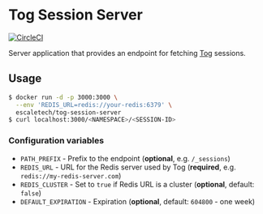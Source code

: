 # Tog Session Server

[![CircleCI](https://circleci.com/gh/escaletech/tog-session-server.svg?style=svg)](https://circleci.com/gh/escaletech/tog-session-server)

Server application that provides an endpoint for
fetching [Tog](https://github.com/escaletech/tog) sessions.

## Usage

```sh
$ docker run -d -p 3000:3000 \
  --env 'REDIS_URL=redis://your-redis:6379' \
  escaletech/tog-session-server
$ curl localhost:3000/<NAMESPACE>/<SESSION-ID>
```

### Configuration variables

* `PATH_PREFIX` - Prefix to the endpoint (**optional**, e.g. `/_sessions`)
* `REDIS_URL` - URL for the Redis server used by Tog (**required**, e.g. `redis://my-redis-server.com`)
* `REDIS_CLUSTER` - Set to `true` if Redis URL is a cluster (**optional**, default: `false`)
* `DEFAULT_EXPIRATION` - Expiration (**optional**, default: `604800` - one week)

